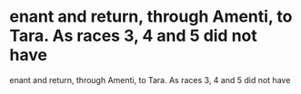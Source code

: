 # enant and return, through Amenti, to Tara. As races 3, 4 and 5 did not have

enant and return, through Amenti, to Tara. As races 3, 4 and 5 did not have